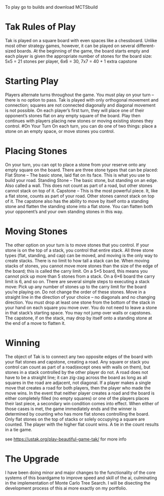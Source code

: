 To play go to builds and download MCTSbuild

# Tak Rules of Play

Tak is played on a square board with even spaces like a chessboard. Unlike most other strategy games, however, it can be played on several different-sized boards. At the beginning of the game, the board starts empty and each player is given the appropriate number of stones for the board size: 5x5 = 21 stones per player, 6x6 = 30, 7x7 = 40 + 1 extra capstone
  # Starting Play
Players alternate turns throughout the game. You must play on your turn – there is no option to pass. Tak is played with only orthogonal movement and connection; squares are not connected diagonally and diagonal movement is not possible. On each player’s first turn, they will place one of their opponent’s stones flat on any empty square of the board. Play then continues with players placing new stones or moving existing stones they control.
  #On Your Turn
On each turn, you can do one of two things: place a stone on an empty space, or move stones you control.
  # Placing Stones
On your turn, you can opt to place a stone from your reserve onto any empty square on the board. There are three stone types that can be placed: Flat Stone – The basic stone, laid flat on its face. This is what you use to build your road. Standing Stone​ – The basic stone, but standing on an edge. Also called a wall. This does not count as part of a road, but other stones cannot stack on top of it. Capstone – This is the most powerful piece. It, like a flat stone, counts as part of your road. Other stones cannot stack on top of it. The capstone also has the ability to move by itself onto a standing stone and flatten the standing stone into a flat stone. You can flatten both your opponent’s and your own standing stones in this way.
  # Moving Stones
The other option on your turn is to move stones that you control. If your stone is on the top of a stack, you control that entire stack. All three stone types (flat, standing, and cap) can be moved, and moving is the only way to create stacks. There is no limit to how tall a stack can be. When moving stacks of stones, you cannot move more stones than the size of the edge of the board; this is called the carry limit. On a 5×5 board, this means you cannot pick up more than 5 stones from a stack. On a 6×6 board the carry limit is 6, and so on.
There are several simple steps to executing a stack move:
Pick up any number of stones up to the carry limit for the board you’re playing on. Do not change the order of these stones. Move in a straight line in the direction of your choice – no diagonals and no changing direction. You must drop at least one stone from the bottom of the stack in your hand on each square you move over. You do not need to leave a stone in that stack’s starting space. You may not jump over walls or capstones. The capstone, if on the stack, may drop by itself onto a standing stone at the end of a move to flatten it.
  # Winning
The object of Tak is to connect any two opposite edges of the board with your flat stones and capstone, creating a road. Any square or stack you control can count as part of a road(except ones with walls on them), but stones in a stack controlled by the other player do not. A road does not have to be a straight line; it can zig-zag across the board as long as all squares in the road are adjacent, not diagonal. If a player makes a single move that creates a road for both players, then the player who made the move wins. In the event that neither player creates a road and the board is either completely filled (no empty squares) or one of the players places their last piece, a secondary win condition comes into effect. When either of those cases is met, the game immediately ends and the winner is determined by counting who has more flat stones controlling the board. Only flat stones on the top of stacks or solely occupying a square are counted. The player with the higher flat count wins. A tie in the count results in a tie game.

see https://ustak.org/play-beautiful-game-tak/ for more info


# The Upgrade

I have been doing minor and major changes to the functionality of the core systems of this boardgame to improve speed and skill of the ai, culminating in the implementation of Monte Carlo Tree Search. I will be disecting the development process of this ai more exactly on my portfolio.